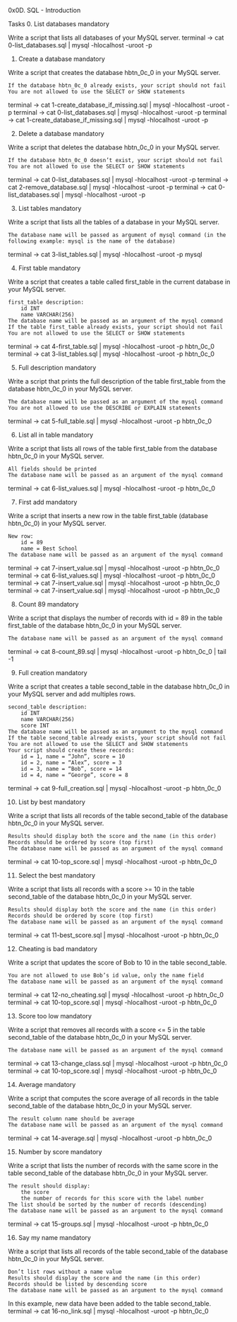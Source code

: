 0x0D. SQL - Introduction

Tasks
0. List databases
mandatory

Write a script that lists all databases of your MySQL server.
terminal -> cat 0-list_databases.sql | mysql -hlocalhost -uroot -p


1. Create a database
mandatory

Write a script that creates the database hbtn_0c_0 in your MySQL server.

    If the database hbtn_0c_0 already exists, your script should not fail
    You are not allowed to use the SELECT or SHOW statements
terminal -> cat 1-create_database_if_missing.sql | mysql -hlocalhost -uroot -p
terminal -> cat 0-list_databases.sql | mysql -hlocalhost -uroot -p
terminal -> cat 1-create_database_if_missing.sql | mysql -hlocalhost -uroot -p


2. Delete a database
mandatory

Write a script that deletes the database hbtn_0c_0 in your MySQL server.

    If the database hbtn_0c_0 doesn’t exist, your script should not fail
    You are not allowed to use the SELECT or SHOW statements
terminal -> cat 0-list_databases.sql | mysql -hlocalhost -uroot -p
terminal -> cat 2-remove_database.sql | mysql -hlocalhost -uroot -p
terminal -> cat 0-list_databases.sql | mysql -hlocalhost -uroot -p


3. List tables
mandatory

Write a script that lists all the tables of a database in your MySQL server.

    The database name will be passed as argument of mysql command (in the following example: mysql is the name of the database)
terminal -> cat 3-list_tables.sql | mysql -hlocalhost -uroot -p mysql


4. First table
mandatory

Write a script that creates a table called first_table in the current database in your MySQL server.

    first_table description:
        id INT
        name VARCHAR(256)
    The database name will be passed as an argument of the mysql command
    If the table first_table already exists, your script should not fail
    You are not allowed to use the SELECT or SHOW statements
terminal -> cat 4-first_table.sql | mysql -hlocalhost -uroot -p hbtn_0c_0
terminal -> cat 3-list_tables.sql | mysql -hlocalhost -uroot -p hbtn_0c_0


5. Full description
mandatory

Write a script that prints the full description of the table first_table from the database hbtn_0c_0 in your MySQL server.

    The database name will be passed as an argument of the mysql command
    You are not allowed to use the DESCRIBE or EXPLAIN statements
terminal -> cat 5-full_table.sql | mysql -hlocalhost -uroot -p hbtn_0c_0


6. List all in table
mandatory

Write a script that lists all rows of the table first_table from the database hbtn_0c_0 in your MySQL server.

    All fields should be printed
    The database name will be passed as an argument of the mysql command
terminal -> cat 6-list_values.sql | mysql -hlocalhost -uroot -p hbtn_0c_0


7. First add
mandatory

Write a script that inserts a new row in the table first_table (database hbtn_0c_0) in your MySQL server.

    New row:
        id = 89
        name = Best School
    The database name will be passed as an argument of the mysql command
terminal -> cat 7-insert_value.sql | mysql -hlocalhost -uroot -p hbtn_0c_0
terminal -> cat 6-list_values.sql | mysql -hlocalhost -uroot -p hbtn_0c_0
terminal -> cat 7-insert_value.sql | mysql -hlocalhost -uroot -p hbtn_0c_0
terminal -> cat 7-insert_value.sql | mysql -hlocalhost -uroot -p hbtn_0c_0


8. Count 89
mandatory

Write a script that displays the number of records with id = 89 in the table first_table of the database hbtn_0c_0 in your MySQL server.

    The database name will be passed as an argument of the mysql command
terminal -> cat 8-count_89.sql | mysql -hlocalhost -uroot -p hbtn_0c_0 | tail -1


9. Full creation
mandatory

Write a script that creates a table second_table in the database hbtn_0c_0 in your MySQL server and add multiples rows.

    second_table description:
        id INT
        name VARCHAR(256)
        score INT
    The database name will be passed as an argument to the mysql command
    If the table second_table already exists, your script should not fail
    You are not allowed to use the SELECT and SHOW statements
    Your script should create these records:
        id = 1, name = “John”, score = 10
        id = 2, name = “Alex”, score = 3
        id = 3, name = “Bob”, score = 14
        id = 4, name = “George”, score = 8
terminal -> cat 9-full_creation.sql | mysql -hlocalhost -uroot -p hbtn_0c_0


10. List by best
mandatory

Write a script that lists all records of the table second_table of the database hbtn_0c_0 in your MySQL server.

    Results should display both the score and the name (in this order)
    Records should be ordered by score (top first)
    The database name will be passed as an argument of the mysql command
terminal -> cat 10-top_score.sql | mysql -hlocalhost -uroot -p hbtn_0c_0


11. Select the best
mandatory

Write a script that lists all records with a score >= 10 in the table second_table of the database hbtn_0c_0 in your MySQL server.

    Results should display both the score and the name (in this order)
    Records should be ordered by score (top first)
    The database name will be passed as an argument of the mysql command
terminal -> cat 11-best_score.sql | mysql -hlocalhost -uroot -p hbtn_0c_0


12. Cheating is bad
mandatory

Write a script that updates the score of Bob to 10 in the table second_table.

    You are not allowed to use Bob’s id value, only the name field
    The database name will be passed as an argument of the mysql command

terminal -> cat 12-no_cheating.sql | mysql -hlocalhost -uroot -p hbtn_0c_0
terminal -> cat 10-top_score.sql | mysql -hlocalhost -uroot -p hbtn_0c_0


13. Score too low
mandatory

Write a script that removes all records with a score <= 5 in the table second_table of the database hbtn_0c_0 in your MySQL server.

    The database name will be passed as an argument of the mysql command
terminal -> cat 13-change_class.sql | mysql -hlocalhost -uroot -p hbtn_0c_0
terminal -> cat 10-top_score.sql | mysql -hlocalhost -uroot -p hbtn_0c_0


14. Average
mandatory

Write a script that computes the score average of all records in the table second_table of the database hbtn_0c_0 in your MySQL server.

    The result column name should be average
    The database name will be passed as an argument of the mysql command
terminal -> cat 14-average.sql | mysql -hlocalhost -uroot -p hbtn_0c_0


15. Number by score
mandatory

Write a script that lists the number of records with the same score in the table second_table of the database hbtn_0c_0 in your MySQL server.

    The result should display:
        the score
        the number of records for this score with the label number
    The list should be sorted by the number of records (descending)
    The database name will be passed as an argument to the mysql command
terminal -> cat 15-groups.sql | mysql -hlocalhost -uroot -p hbtn_0c_0


16. Say my name
mandatory

Write a script that lists all records of the table second_table of the database hbtn_0c_0 in your MySQL server.

    Don’t list rows without a name value
    Results should display the score and the name (in this order)
    Records should be listed by descending score
    The database name will be passed as an argument to the mysql command

In this example, new data have been added to the table second_table.
terminal -> cat 16-no_link.sql | mysql -hlocalhost -uroot -p hbtn_0c_0
